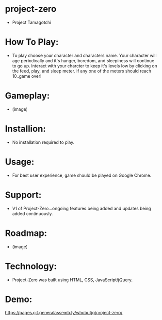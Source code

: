 # project-zero
- Project Tamagotchi

# How To Play:
- To play choose your character and characters name. Your character will age periodically and it's hunger, boredom, and sleepiness will continue to go up. Interact with your charcter to keep it's levels low by clicking on the feed, play, and sleep meter. If any one of the meters should reach 10..game over!

# Gameplay:
- (image)

# Installion:
- No installation required to play.

# Usage:
- For best user experience, game should be played on Google Chrome.

# Support:
- V1 of Project-Zero...ongoing features being added and updates being added continuously.

# Roadmap:
- (image)

# Technology:
- Project-Zero was built using HTML, CSS, JavaScript/jQuery.

# Demo:
https://pages.git.generalassemb.ly/whobutjg/project-zero/
